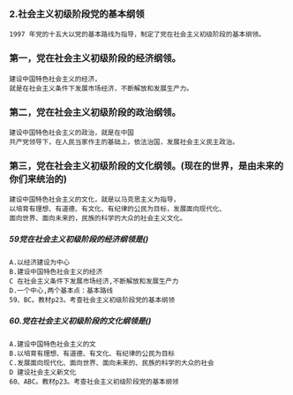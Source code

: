 ### 2.社会主义初级阶段党的基本纲领
    1997 年党的十五大以党的基本路线为指导，制定了党在社会主义初级阶段的基本纲领。

### 第一，党在社会主义初级阶段的经济纲领。
    建设中国特色社会主义的经济，
    就是在社会主义条件下发展市场经济，不断解放和发展生产力。
    
### 第二，党在社会主义初级阶段的政治纲领。
    建设中国特色社会主义的政治，就是在中国
    共产党领导下，在人民当家作主的基础上，依法治国，发展社会主义民主政治。
    
### 第三，党在社会主义初级阶段的文化纲领。(现在的世界，是由未来的你们来统治的)
    建设中国特色社会主义的文化，就是以马克思主义为指导，
    以培育有理想、有道德、有文化、有纪律的公民为目标，发展面向现代化、
    面向世界、面向未来的，民族的科学的大众的社会主义文化。

##### 59党在社会主义初级阶段的经济纲领是()
    A.以经济建设为中心
    B.建设中国特色社会主义的经济
    C 在社会主义条件下发展市场经济,不断解放和发展生产力
    D.一个中心,两个基本点：基本路线
    59、BC。教材p23。考查社会主义初级阶段党的基本纲领    
    
##### 60.党在社会主义初级阶段的文化纲领是()
    A.建设中国特色社会主义的文
    B.以培育有理想、有道德、有文化、有纪律的公民为目标
    C.发展面向现代化、面向世界、面向未来的、民族的科学的大众的社会
    D 建设社会主义新文化    
    60、ABC。教材p23。考查社会主义初级阶段党的基本纲领